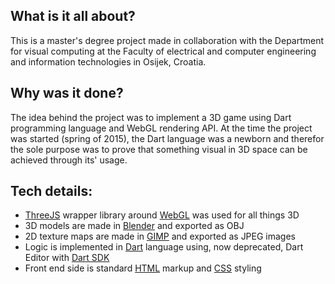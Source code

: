 ## What is it all about?

This is a master's degree project made in collaboration with the Department for visual computing at the Faculty of electrical and computer
engineering and information technologies in Osijek, Croatia.

## Why was it done?

The idea behind the project was to implement a 3D game using Dart programming language and WebGL rendering API. At the time the project was started (spring
of 2015), the Dart language was a newborn and therefor the sole purpose was to prove that something visual in 3D space can be achieved
through its' usage.

## Tech details:
* [ThreeJS](https://threejs.org) wrapper library around [WebGL](https://developer.mozilla.org/en-US/docs/Web/API/WebGL_API) was used for all things 3D
* 3D models are made in [Blender](https://www.blender.org) and exported as OBJ
* 2D texture maps are made in [GIMP](https://www.gimp.org) and exported as JPEG images
* Logic is implemented in [Dart](https://www.dartlang.org/) language using, now deprecated, Dart Editor with [Dart SDK](https://www.dartlang.org/tools/sdk)
* Front end side is standard [HTML](https://www.w3schools.com/html/) markup and [CSS](https://www.w3schools.com/css/) styling
